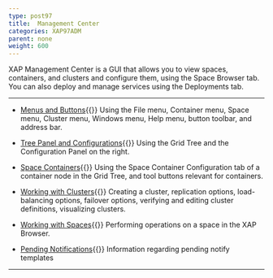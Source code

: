 ```yaml
---
type: post97
title:  Management Center
categories: XAP97ADM
parent: none
weight: 600
---
```


XAP Management Center is a GUI that allows you to view spaces, containers, and clusters and configure them, using the Space Browser tab. You can also deploy and manage services using the Deployments tab.

<hr/>

- [Menus and Buttons](./gigaspaces-browser-menus-and-buttons.html){{<wbr>}}
Using the File menu, Container menu, Space menu, Cluster menu, Windows menu, Help menu, button toolbar, and address bar.


- [Tree Panel and Configurations](./gigaspaces-browser-tree-panel-and-configuration-panel.html){{<wbr>}}
Using the Grid Tree and the Configuration Panel on the right.

- [Space Containers](./gigaspaces-browser-managing-space-container.html){{<wbr>}}
Using the Space Container Configuration tab of a container node in the Grid Tree, and tool buttons relevant for containers.


- [Working with Clusters](./working-with-clusters-gigaspaces-browser.html){{<wbr>}}
Creating a cluster, replication options, load-balancing options, failover options, verifying and editing cluster definitions, visualizing clusters.


- [Working with Spaces](./working-with-spaces-gigaspaces-browser.html){{<wbr>}}
Performing operations on a space in the XAP Browser.


- [Pending Notifications](./pending-notify-templates-information.html){{<wbr>}}
Information regarding pending notify templates

<hr/>
